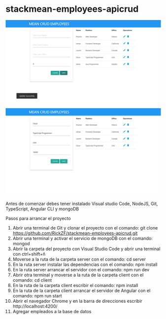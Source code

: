 # stackmean-employees-apicrud

![](docs/screenshot.png)
![](docs/screenshot2.png)

Antes de comenzar debes tener instalado Visual studio Code, NodeJS, Git, TypeScript, Angular CLI y mongoDB

Pasos para arrancar el proyecto
1) Abrir una terminal de Git y clonar el proyecto con el comando: git clone https://github.com/RickZF/stackmean-employees-apicrud.git
2) Abrir una terminal y activar el servicio de mongoDB con el comando: mongod
3) Abrir la carpeta del proyecto con Visual Studio Code y abrir una terminal con ctrl+shift+ñ
4) Moverse a la ruta de la carpeta server con el comando: cd server
5) En la ruta server instalar las dependencias con el comando: npm install 
6) En la ruta server arrancar el servidor con el comando: npm run dev
7) Abrir otra terminal y moverse a la ruta de la carpeta client con el comando: cd client
8) En la ruta de la carpeta client escribir el comando: npm install
9) En la ruta de la carpeta client arrancar el servidor de Angular con el comando: npm run start
10) Abrir el navegador Chrome y en la barra de direcciones escribir http://localhost:4200/
11) Agregar empleados a la base de datos
